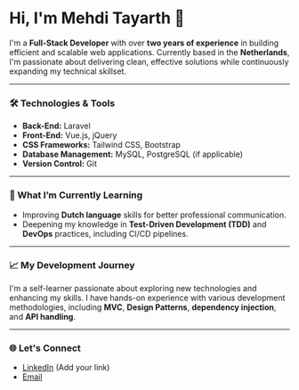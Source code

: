 # Hi, I'm Mehdi Tayarth 👋

I'm a **Full-Stack Developer** with over **two years of experience** in building efficient and scalable web applications. Currently based in the **Netherlands**, I'm passionate about delivering clean, effective solutions while continuously expanding my technical skillset.

---

### 🛠️ Technologies & Tools

- **Back-End:** Laravel
- **Front-End:** Vue.js, jQuery
- **CSS Frameworks:** Tailwind CSS, Bootstrap
- **Database Management:** MySQL, PostgreSQL (if applicable)
- **Version Control:** Git

---

### 🌱 What I’m Currently Learning

- Improving **Dutch language** skills for better professional communication.
- Deepening my knowledge in **Test-Driven Development (TDD)** and **DevOps** practices, including CI/CD pipelines.

---

### 📈 My Development Journey

I'm a self-learner passionate about exploring new technologies and enhancing my skills. I have hands-on experience with various development methodologies, including **MVC**, **Design Patterns**, **dependency injection**, and **API handling**.

---

### 🌐 Let's Connect

- [LinkedIn](https://www.linkedin.com/tayarth-elmehdi) (Add your link)
- [Email](mailto:tayarthmehdi@gmail.com)
